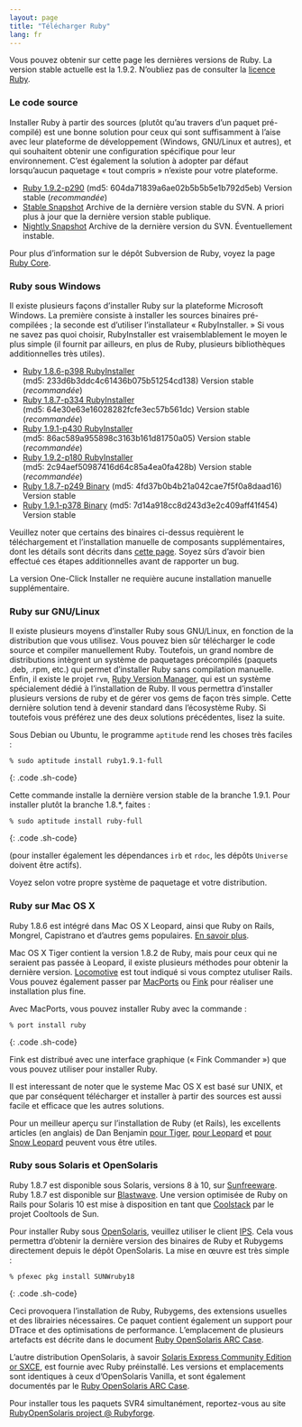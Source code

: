 ```yaml
---
layout: page
title: "Télécharger Ruby"
lang: fr
---
```


Vous pouvez obtenir sur cette page les dernières versions de Ruby. La
version stable actuelle est la 1.9.2. N’oubliez pas de consulter la
[licence Ruby][1].

### Le code source

Installer Ruby à partir des sources (plutôt qu’au travers d’un paquet
pré-compilé) est une bonne solution pour ceux qui sont suffisamment à
l’aise avec leur plateforme de développement (Windows, GNU/Linux et
autres), et qui souhaitent obtenir une configuration spécifique pour
leur environnement. C’est également la solution à adopter par défaut
lorsqu’aucun paquetage « tout compris » n’existe pour votre plateforme.

* [Ruby 1.9.2-p290][2] (md5: 604da71839a6ae02b5b5b5e1b792d5eb) Version
  stable (*recommandée*)
* [Stable Snapshot][3] Archive de la dernière version stable du SVN. A
  priori plus à jour que la dernière version stable publique.
* [Nightly Snapshot][4] Archive de la dernière version du SVN.
  Éventuellement instable.

Pour plus d’information sur le dépôt Subversion de Ruby, voyez la page
[Ruby Core](/fr/community/ruby-core/).

### Ruby sous Windows

Il existe plusieurs façons d’installer Ruby sur la plateforme Microsoft
Windows. La première consiste à installer les sources binaires
pré-compilées ; la seconde est d’utiliser l’installateur
« RubyInstaller. » Si vous ne savez pas quoi choisir, RubyInstaller est
vraisemblablement le moyen le plus simple (il fournit par ailleurs, en
plus de Ruby, plusieurs bibliothèques additionnelles très utiles).

* [Ruby 1.8.6-p398 RubyInstaller][5]
  (md5: 233d6b3ddc4c61436b075b51254cd138) Version stable (*recommandée*)
* [Ruby 1.8.7-p334 RubyInstaller][6]
  (md5: 64e30e63e16028282fcfe3ec57b561dc) Version stable (*recommandée*)
* [Ruby 1.9.1-p430 RubyInstaller][7]
  (md5: 86ac589a955898c3163b161d81750a05) Version stable (*recommandée*)
* [Ruby 1.9.2-p180 RubyInstaller][8]
  (md5: 2c94aef50987416d64c85a4ea0fa428b) Version stable (*recommandée*)
* [Ruby 1.8.7-p249 Binary][9] (md5: 4fd37b0b4b21a042cae7f5f0a8daad16)
  Version stable
* [Ruby 1.9.1-p378 Binary][10] (md5: 7d14a918cc8d243d3e2c409aff41f454)
  Version stable

Veuillez noter que certains des binaires ci-dessus requièrent le
téléchargement et l’installation manuelle de composants supplémentaires,
dont les détails sont décrits dans [cette page][11]. Soyez sûrs d’avoir
bien effectué ces étapes additionnelles avant de rapporter un bug.

La version One-Click Installer ne requière aucune installation manuelle
supplémentaire.

### Ruby sur GNU/Linux

Il existe plusieurs moyens d’installer Ruby sous GNU/Linux, en fonction
de la distribution que vous utilisez. Vous pouvez bien sûr télécharger
le code source et compiler manuellement Ruby. Toutefois, un grand nombre
de distributions intègrent un système de paquetages précompilés (paquets
.deb, .rpm, etc.) qui permet d’installer Ruby sans compilation manuelle.
Enfin, il existe le projet `rvm`, [Ruby Version Manager][12], qui est un
système spécialement dédié à l’installation de Ruby. Il vous permettra
d’installer plusieurs versions de ruby et de gérer vos gems de façon
très simple. Cette dernière solution tend à devenir standard dans
l’écosystème Ruby. Si toutefois vous préférez une des deux solutions
précédentes, lisez la suite.

Sous Debian ou Ubuntu, le programme `aptitude` rend les choses très
faciles :

    % sudo aptitude install ruby1.9.1-full
{: .code .sh-code}

Cette commande installe la dernière version stable de la branche 1.9.1.
Pour installer plutôt la branche 1.8.\*, faites :

    % sudo aptitude install ruby-full
{: .code .sh-code}

(pour installer également les dépendances `irb` et `rdoc`, les dépôts
`Universe` doivent être actifs).

Voyez selon votre propre système de paquetage et votre distribution.

### Ruby sur Mac OS X

Ruby 1.8.6 est intégré dans Mac OS X Leopard, ainsi que Ruby on Rails,
Mongrel, Capistrano et d’autres gems populaires. [En savoir plus][13].

Mac OS X Tiger contient la version 1.8.2 de Ruby, mais pour ceux qui ne
seraient pas passée à Leopard, il existe plusieurs méthodes pour obtenir
la dernière version. [Locomotive][14] est tout indiqué si vous comptez
utuliser Rails. Vous pouvez également passer par [MacPorts][15] ou
[Fink][16] pour réaliser une installation plus fine.

Avec MacPorts, vous pouvez installer Ruby avec la commande :

    % port install ruby
{: .code .sh-code}

Fink est distribué avec une interface graphique (« Fink Commander ») que
vous pouvez utiliser pour installer Ruby.

Il est interessant de noter que le systeme Mac OS X est basé sur UNIX,
et que par conséquent télécharger et installer à partir des sources est
aussi facile et efficace que les autres solutions.

Pour un meilleur aperçu sur l’installation de Ruby (et Rails), les
excellents articles (en anglais) de Dan Benjamin [pour Tiger][17], [pour
Leopard][18] et [pour Snow Leopard][19] peuvent vous être utiles.

### Ruby sous Solaris et OpenSolaris

Ruby 1.8.7 est disponible sous Solaris, versions 8 à 10, sur
[Sunfreeware][20]. Ruby 1.8.7 est disponible sur [Blastwave][21]. Une
version optimisée de Ruby on Rails pour Solaris 10 est mise à
disposition en tant que [Coolstack][22] par le projet Cooltools de Sun.

Pour installer Ruby sous [OpenSolaris][23], veuillez utiliser le client
[IPS][24]. Cela vous permettra d’obtenir la dernière version des
binaires de Ruby et Rubygems directement depuis le dépôt OpenSolaris. La
mise en œuvre est très simple :

    % pfexec pkg install SUNWruby18
{: .code .sh-code}

Ceci provoquera l’installation de Ruby, Rubygems, des extensions
usuelles et des librairies nécessaires. Ce paquet contient également un
support pour DTrace et des optimisations de performance. L’emplacement
de plusieurs artefacts est décrite dans le document [Ruby OpenSolaris
ARC Case][25].

L’autre distribution OpenSolaris, à savoir [Solaris Express Community
Edition or SXCE][26], est fournie avec Ruby préinstallé. Les versions et
emplacements sont identiques à ceux d’OpenSolaris Vanilla, et sont
également documentés par le [Ruby OpenSolaris ARC Case][25].

Pour installer tous les paquets SVR4 simultanément, reportez-vous au
site [RubyOpenSolaris project @ Rubyforge][27].



[1]: http://www.ruby-lang.org/en/about/license.txt 
[2]: http://ftp.ruby-lang.org/pub/ruby/1.9/ruby-1.9.2-p290.tar.gz 
[3]: http://ftp.ruby-lang.org/pub/ruby/ruby-1.9-stable.tar.gz 
[4]: http://ftp.ruby-lang.org/pub/ruby/snapshot.tar.gz 
[5]: http://rubyforge.org/frs/download.php/71066/rubyinstaller-1.8.6-p398.exe 
[6]: http://rubyforge.org/frs/download.php/73719/rubyinstaller-1.8.7-p334.exe 
[7]: http://rubyforge.org/frs/download.php/72075/rubyinstaller-1.9.1-p430.exe 
[8]: http://rubyforge.org/frs/download.php/73722/rubyinstaller-1.9.2-p180.exe 
[9]: http://ftp.ruby-lang.org/pub/ruby/binaries/mswin32/ruby-1.8.7-p249-i386-mswin32.zip 
[10]: http://ftp.ruby-lang.org/pub/ruby/binaries/mswin32/ruby-1.9.1-p378-i386-mswin32.zip 
[11]: http://www.garbagecollect.jp/ruby/mswin32/en/documents/install.html 
[12]: http://rvm.beginrescueend.com 
[13]: http://trac.macosforge.org/projects/ruby/wiki 
[14]: http://locomotive.raaum.org/ 
[15]: http://www.macports.org/ 
[16]: http://fink.sourceforge.net/ 
[17]: http://danbenjamin.com/articles/2007/02/ruby-rails-mongrel-mysql-osx 
[18]: http://danbenjamin.com/articles/2008/02/ruby-rails-leopard 
[19]: http://hivelogic.com/articles/compiling-ruby-rubygems-and-rails-on-snow-leopard/ 
[20]: http://www.sunfreeware.com 
[21]: http://www.blastwave.org 
[22]: http://cooltools.sunsource.net/coolstack 
[23]: http://www.opensolaris.org 
[24]: http://opensolaris.org/os/project/pkg/ "Image Packaging System"
[25]: http://jp.opensolaris.org/os/community/arc/caselog/2007/600/ 
[26]: http://opensolaris.org/os/downloads 
[27]: http://rubyforge.org/projects/rubyopensolaris 
